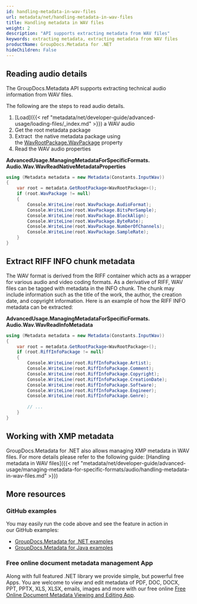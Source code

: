 ```yaml
---
id: handling-metadata-in-wav-files
url: metadata/net/handling-metadata-in-wav-files
title: Handling metadata in WAV files
weight: 2
description: "API supports extracting metadata from WAV files"
keywords: extracting metadata, extracting metadata from WAV files
productName: GroupDocs.Metadata for .NET
hideChildren: False
---
```

## Reading audio details

The GroupDocs.Metadata API supports extracting technical audio information from WAV files.

The following are the steps to read audio details.

1.  [Load]({{< ref "metadata/net/developer-guide/advanced-usage/loading-files/_index.md" >}}) a WAV audio
2.  Get the root metadata package
3.  Extract  the native metadata package using the [WavRootPackage.WavPackage](https://apireference.groupdocs.com/net/metadata/groupdocs.metadata.formats.audio/wavrootpackage/properties/wavpackage) property
4.  Read the WAV audio properties

**AdvancedUsage.ManagingMetadataForSpecificFormats.<WBR>Audio.Wav.WavReadNativeMetadataProperties**

```csharp
using (Metadata metadata = new Metadata(Constants.InputWav))
{
	var root = metadata.GetRootPackage<WavRootPackage>();
	if (root.WavPackage != null)
	{
		Console.WriteLine(root.WavPackage.AudioFormat);
		Console.WriteLine(root.WavPackage.BitsPerSample);
		Console.WriteLine(root.WavPackage.BlockAlign);
		Console.WriteLine(root.WavPackage.ByteRate);
		Console.WriteLine(root.WavPackage.NumberOfChannels);
		Console.WriteLine(root.WavPackage.SampleRate);
	}
}
```

## Extract RIFF INFO chunk metadata

The WAV format is derived from the RIFF container which acts as a wrapper for various audio and video coding formats. As a derivative of RIFF, WAV files can be tagged with metadata in the INFO chunk. The chunk may include information such as the title of the work, the author, the creation date, and copyright information. Here is an example of how the RIFF INFO metadata can be extracted:

**AdvancedUsage.ManagingMetadataForSpecificFormats.<WBR>Audio.Wav.WavReadInfoMetadata**

```csharp
using (Metadata metadata = new Metadata(Constants.InputWav))
{
    var root = metadata.GetRootPackage<WavRootPackage>();
    if (root.RiffInfoPackage != null)
    {
        Console.WriteLine(root.RiffInfoPackage.Artist);
        Console.WriteLine(root.RiffInfoPackage.Comment);
        Console.WriteLine(root.RiffInfoPackage.Copyright);
        Console.WriteLine(root.RiffInfoPackage.CreationDate);
        Console.WriteLine(root.RiffInfoPackage.Software);
        Console.WriteLine(root.RiffInfoPackage.Engineer);
        Console.WriteLine(root.RiffInfoPackage.Genre);
 
        // ...
    }
}
```

## Working with XMP metadata

GroupDocs.Metadata for .NET also allows managing XMP metadata in WAV files. For more details please refer to the following guide: [Handling metadata in WAV files]({{< ref "metadata/net/developer-guide/advanced-usage/managing-metadata-for-specific-formats/audio/handling-metadata-in-wav-files.md" >}})

## More resources
### GitHub examples
You may easily run the code above and see the feature in action in our GitHub examples:
*   [GroupDocs.Metadata for .NET examples](https://github.com/groupdocs-metadata/GroupDocs.Metadata-for-.NET)    
*   [GroupDocs.Metadata for Java examples](https://github.com/groupdocs-metadata/GroupDocs.Metadata-for-Java)    

### Free online document metadata management App
Along with full featured .NET library we provide simple, but powerful free Apps.
You are welcome to view and edit metadata of PDF, DOC, DOCX, PPT, PPTX, XLS, XLSX, emails, images and more with our free online [Free Online Document Metadata Viewing and Editing App](https://products.groupdocs.app/metadata).